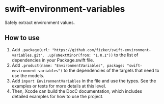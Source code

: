 # swift-environment-variables

Safely extract environment values.

## How to use

1. Add `.package(url: "https://github.com/fizker/swift-environment-variables.git", .upToNextMinor(from: "1.0.1"))` to the list of dependencies in your Package.swift file.
2. Add `.product(name: "EnvironmentVariables", package: "swift-environment-variables")` to the dependencies of the targets that need to use the models.
3. Add `import EnvironmentVariables` in the file and use the types. See the examples or tests for more details at this level.
4. Then, Xcode can build the DocC documentation, which includes detailed examples for how to use the project.
